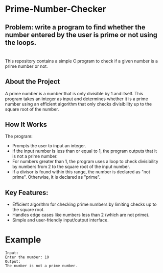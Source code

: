 # Prime-Number-Checker

## Problem: write a program to find whether the number entered by the user is prime or not using the loops.

#
This repository contains a simple C program to check if a given number is a prime number or not.

## About the Project
A prime number is a number that is only divisible by 1 and itself. This program takes an integer as input and determines whether it is a prime number using an efficient algorithm that only checks divisibility up to the square root of the number.

## How It Works
The program:

- Prompts the user to input an integer.
- If the input number is less than or equal to 1, the program outputs that it is not a prime number.
- For numbers greater than 1, the program uses a loop to check divisibility by numbers from 2 to the square root of the input number.
- If a divisor is found within this range, the number is declared as "not prime". Otherwise, it is declared as "prime".

## Key Features:
- Efficient algorithm for checking prime numbers by limiting checks up to the square root.
- Handles edge cases like numbers less than 2 (which are not prime).
- Simple and user-friendly input/output interface.

# Example
```
Input:
Enter the number: 10
Output:
The number is not a prime number.
```
